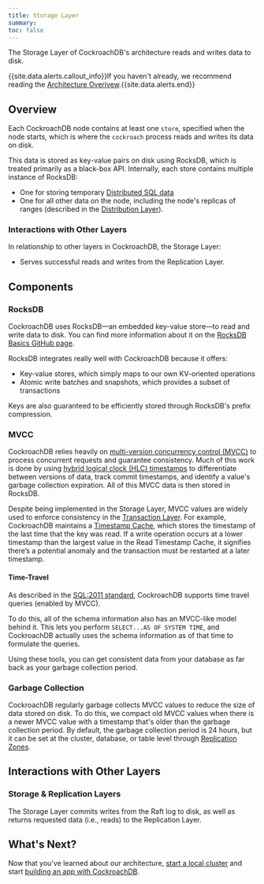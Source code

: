 ```yaml
---
title: Storage Layer
summary: 
toc: false
---
```


The Storage Layer of CockroachDB's architecture reads and writes data to disk.

{{site.data.alerts.callout_info}}If you haven't already, we recommend reading the <a href="overview.html">Architecture Overivew</a>.{{site.data.alerts.end}}

<div id="toc"></div>

## Overview

Each CockroachDB node contains at least one `store`, specified when the node starts, which is where the `cockroach` process reads and writes its data on disk.

This data is stored as key-value pairs on disk using RocksDB, which is treated primarily as a black-box API. Internally, each store contains multiple instance of RocksDB:

- One for storing temporary [Distributed SQL data](sql-layer.html#distsql)
- One for all other data on the node, including the node's replicas of ranges (described in the [Distribution Layer](distribution-layer.html)).

### Interactions with Other Layers

In relationship to other layers in CockroachDB, the Storage Layer:

- Serves successful reads and writes from the Replication Layer.

## Components

### RocksDB

CockroachDB uses RocksDB––an embedded key-value store––to read and write data to disk. You can find more information about it on the [RocksDB Basics GitHub page](https://github.com/facebook/rocksdb/wiki/RocksDB-Basics).

RocksDB integrates really well with CockroachDB because it offers:

- Key-value stores, which simply maps to our own KV-oriented operations
- Atomic write batches and snapshots, which provides a subset of transactions

Keys are also guaranteed to be efficiently stored through RocksDB's prefix compression.

### MVCC

CockroachDB relies heavily on [multi-version concurrency control (MVCC)](https://en.wikipedia.org/wiki/Multiversion_concurrency_control) to process concurrent requests and guarantee consistency. Much of this work is done by using [hybrid logical clock (HLC) timestamps](transaction-layer.html#time-hybrid-logical-clocks) to differentiate between versions of data, track commit timestamps, and identify a value's garbage collection expiration. All of this MVCC data is then stored in RocksDB.

Despite being implemented in the Storage Layer, MVCC values are widely used to enforce consistency in the [Transaction Layer](transaction-layer.html). For example, CockroachDB maintains a [Timestamp Cache](transaction-layer.html#timestamp-cache), which stores the timestamp of the last time that the key was read. If a write operation occurs at a lower timestamp than the largest value in the Read Timestamp Cache, it signifies there’s a potential anomaly and the transaction must be restarted at a later timestamp.

#### Time-Travel

As described in the [SQL:2011 standard](https://en.wikipedia.org/wiki/SQL:2011#Temporal_support), CockroachDB supports time travel queries (enabled by MVCC).

To do this, all of the schema information also has an MVCC-like model behind it. This lets you perform `SELECT...AS OF SYSTEM TIME`, and CockroachDB actually uses the schema information as of that time to formulate the queries.

Using these tools, you can get consistent data from your database as far back as your garbage collection period.

### Garbage Collection

CockroachDB regularly garbage collects MVCC values to reduce the size of data stored on disk. To do this, we compact old MVCC values when there is a newer MVCC value with a timestamp that's older than the garbage collection period. By default, the garbage collection period is 24 hours, but it can be set at the cluster, database, or table level through [Replication Zones](../configure-replication-zones.html).

## Interactions with Other Layers

### Storage & Replication Layers

The Storage Layer commits writes from the Raft log to disk, as well as returns requested data (i.e., reads) to the Replication Layer.

## What's Next?

Now that you've learned about our architecture, [start a local cluster](../install-cockroachdb.html) and start [building an app with CockroachDB](../build-an-app-with-cockroachdb.html/).

